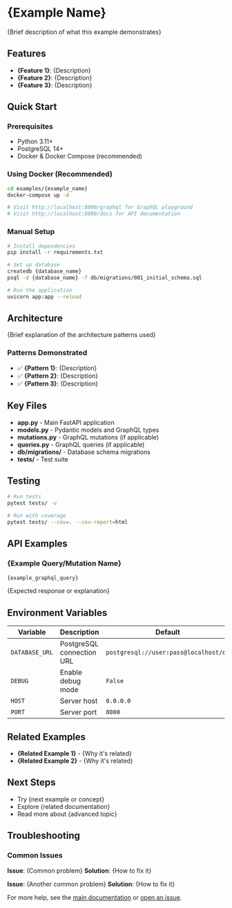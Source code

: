 # {Example Name}

{Brief description of what this example demonstrates}

## Features

- **{Feature 1}**: {Description}
- **{Feature 2}**: {Description}
- **{Feature 3}**: {Description}

## Quick Start

### Prerequisites
- Python 3.11+
- PostgreSQL 14+
- Docker & Docker Compose (recommended)

### Using Docker (Recommended)
```bash
cd examples/{example_name}
docker-compose up -d

# Visit http://localhost:8000/graphql for GraphQL playground
# Visit http://localhost:8000/docs for API documentation
```

### Manual Setup
```bash
# Install dependencies
pip install -r requirements.txt

# Set up database
createdb {database_name}
psql -d {database_name} -f db/migrations/001_initial_schema.sql

# Run the application
uvicorn app:app --reload
```

## Architecture

{Brief explanation of the architecture patterns used}

### Patterns Demonstrated
- ✅ **{Pattern 1}**: {Description}
- ✅ **{Pattern 2}**: {Description}
- ✅ **{Pattern 3}**: {Description}

## Key Files

- **app.py** - Main FastAPI application
- **models.py** - Pydantic models and GraphQL types
- **mutations.py** - GraphQL mutations (if applicable)
- **queries.py** - GraphQL queries (if applicable)
- **db/migrations/** - Database schema migrations
- **tests/** - Test suite

## Testing

```bash
# Run tests
pytest tests/ -v

# Run with coverage
pytest tests/ --cov=. --cov-report=html
```

## API Examples

### {Example Query/Mutation Name}

```graphql
{example_graphql_query}
```

{Expected response or explanation}

## Environment Variables

| Variable | Description | Default |
|----------|-------------|---------|
| `DATABASE_URL` | PostgreSQL connection URL | `postgresql://user:pass@localhost/db` |
| `DEBUG` | Enable debug mode | `False` |
| `HOST` | Server host | `0.0.0.0` |
| `PORT` | Server port | `8000` |

## Related Examples

- **{Related Example 1}** - {Why it's related}
- **{Related Example 2}** - {Why it's related}

## Next Steps

- Try {next example or concept}
- Explore {related documentation}
- Read more about {advanced topic}

## Troubleshooting

### Common Issues

**Issue**: {Common problem}
**Solution**: {How to fix it}

**Issue**: {Another common problem}
**Solution**: {How to fix it}

For more help, see the [main documentation](https://fraiseql.dev) or [open an issue](https://github.com/fraiseql/fraiseql/issues).
